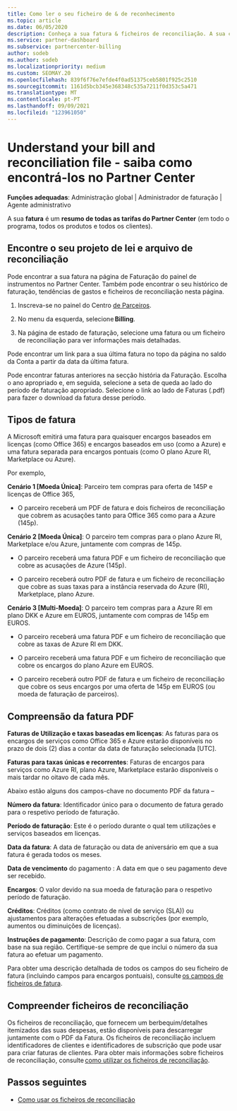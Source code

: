```yaml
---
title: Como ler o seu ficheiro de & de reconhecimento
ms.topic: article
ms.date: 06/05/2020
description: Conheça a sua fatura & ficheiros de reconciliação. A sua conta mostra as tarifas do Partner Center em todo o programa, produtos e clientes para esse período mensal.
ms.service: partner-dashboard
ms.subservice: partnercenter-billing
author: sodeb
ms.author: sodeb
ms.localizationpriority: medium
ms.custom: SEOMAY.20
ms.openlocfilehash: 839f6f76e7efde4f0ad51375ceb5801f925c2510
ms.sourcegitcommit: 1161d5bcb345e368348c535a7211f0d353c5a471
ms.translationtype: MT
ms.contentlocale: pt-PT
ms.lasthandoff: 09/09/2021
ms.locfileid: "123961050"
---
```

# <a name="understand-your-bill-and-reconciliation-file---learn-how-to-find-them-in-partner-center"></a>Understand your bill and reconciliation file - saiba como encontrá-los no Partner Center


**Funções adequadas**: Administração global | Administrador de faturação | Agente administrativo


A sua **fatura** é um **resumo de todas as tarifas do Partner Center** (em todo o programa, todos os produtos e todos os clientes). 

## <a name="find-your-bill-and-reconciliation-file"></a>Encontre o seu projeto de lei e arquivo de reconciliação 

Pode encontrar a sua fatura na página de Faturação do painel de instrumentos no Partner Center. Também pode encontrar o seu histórico de faturação, tendências de gastos e ficheiros de reconciliação nesta página. 

1. Inscreva-se no painel do Centro [de Parceiros](https://partner.microsoft.com/dashboard/home). 

2. No menu da esquerda, selecione **Billing**. 

3. Na página de estado de faturação, selecione uma fatura ou um ficheiro de reconciliação para ver informações mais detalhadas. 

Pode encontrar um link para a sua última fatura no topo da página no saldo da Conta a partir da data da última fatura. 

Pode encontrar faturas anteriores na secção história da Faturação. Escolha o ano apropriado e, em seguida, selecione a seta de queda ao lado do período de faturação apropriado. Selecione o link ao lado de Faturas (.pdf) para fazer o download da fatura desse período. 

## <a name="invoice-types"></a>Tipos de fatura

A Microsoft emitirá uma fatura para quaisquer encargos baseados em licenças (como Office 365) e encargos baseados em uso (como a Azure) e uma fatura separada para encargos pontuais (como O plano Azure RI, Marketplace ou Azure).

Por exemplo,  

**Cenário 1 [Moeda Única]**: Parceiro tem compras para oferta de 145P e licenças de Office 365,  

- O parceiro receberá um PDF de fatura e dois ficheiros de reconciliação que cobrem as acusações tanto para Office 365 como para a Azure (145p).  

**Cenário 2 [Moeda Única]**: O parceiro tem compras para o plano Azure RI, Marketplace e/ou Azure, juntamente com compras de 145p.

- O parceiro receberá uma fatura PDF e um ficheiro de reconciliação que cobre as acusações de Azure (145p). 

- O parceiro receberá outro PDF de fatura e um ficheiro de reconciliação que cobre as suas taxas para a instância reservada do Azure (RI), Marketplace, plano Azure. 

**Cenário 3 [Multi-Moeda]**: O parceiro tem compras para a Azure RI em plano DKK e Azure em EUROS, juntamente com compras de 145p em EUROS.

- O parceiro receberá uma fatura PDF e um ficheiro de reconciliação que cobre as taxas de Azure RI em DKK. 

- O parceiro receberá uma fatura PDF e um ficheiro de reconciliação que cobre os encargos do plano Azure em EUROS. 

- O parceiro receberá outro PDF de fatura e um ficheiro de reconciliação que cobre os seus encargos por uma oferta de 145p em EUROS (ou moeda de faturação de parceiros). 


## <a name="understanding-invoice-pdf"></a>Compreensão da fatura PDF 

**Faturas de Utilização e taxas baseadas em licenças**: As faturas para os encargos de serviços como Office 365 e Azure estarão disponíveis no prazo de dois (2) dias a contar da data de faturação selecionada [UTC].  

**Faturas para taxas únicas e recorrentes**: Faturas de encargos para serviços como Azure RI, plano Azure, Marketplace estarão disponíveis o mais tardar no oitavo de cada mês.  

Abaixo estão alguns dos campos-chave no documento PDF da fatura –

**Número da fatura**: Identificador único para o documento de fatura gerado para o respetivo período de faturação. 

**Período de faturação**: Este é o período durante o qual tem utilizações e serviços baseados em licenças. 

**Data da fatura**: A data de faturação ou data de aniversário em que a sua fatura é gerada todos os meses. 

**Data de vencimento** do pagamento : A data em que o seu pagamento deve ser recebido. 

**Encargos**: O valor devido na sua moeda de faturação para o respetivo período de faturação. 

**Créditos**: Créditos (como contrato de nível de serviço (SLA)) ou ajustamentos para alterações efetuadas a subscrições (por exemplo, aumentos ou diminuições de licenças). 

**Instruções de pagamento**: Descrição de como pagar a sua fatura, com base na sua região. Certifique-se sempre de que inclui o número da sua fatura ao efetuar um pagamento. 

Para obter uma descrição detalhada de todos os campos do seu ficheiro de fatura (incluindo campos para encargos pontuais), consulte [os campos de ficheiros de fatura](invoice-file.md). 

## <a name="understand-reconciliation-files"></a>Compreender ficheiros de reconciliação

 Os ficheiros de reconciliação, que fornecem um berbequim/detalhes itemizados das suas despesas, estão disponíveis para descarregar juntamente com o PDF da Fatura. Os ficheiros de reconciliação incluem identificadores de clientes e identificadores de subscrição que pode usar para criar faturas de clientes. Para obter mais informações sobre ficheiros de reconciliação, consulte [como utilizar os ficheiros de reconciliação](use-the-reconciliation-files.md). 

## <a name="next-steps"></a>Passos seguintes

- [Como usar os ficheiros de reconciliação](use-the-reconciliation-files.md)